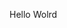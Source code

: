 Hello Wolrd




















































































































